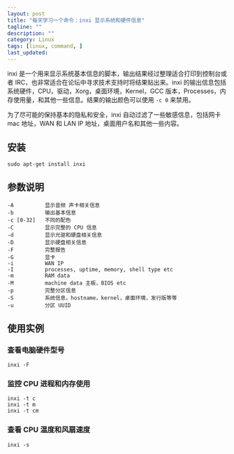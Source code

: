 ```yaml
---
layout: post
title: "每天学习一个命令：inxi 显示系统和硬件信息"
tagline: ""
description: ""
category: Linux
tags: [linux, command, ]
last_updated:
---
```


inxi 是一个用来显示系统基本信息的脚本，输出结果经过整理适合打印到控制台或者 IRC，也非常适合在论坛中寻求技术支持时将结果贴出来。inxi 的输出信息包括系统硬件，CPU，驱动，Xorg，桌面环境，Kernel，GCC 版本，Processes，内存使用量，和其他一些信息。结果的输出颜色可以使用 `-c 0` 来禁用。

为了尽可能的保持基本的隐私和安全，inxi 自动过滤了一些敏感信息，包括网卡 mac 地址，WAN 和 LAN IP 地址，桌面用户名和其他一些内容。

## 安装

    sudo apt-get install inxi

## 参数说明

    -A          显示音频 声卡相关信息
    -b          输出基本信息
    -c [0-32]   不同的配色
    -C          显示完整的 CPU 信息
    -d          显示光驱和硬盘相关信息
    -D          显示硬盘相关信息
    -F          完整报告
    -G          显卡
    -i          WAN IP
    -I          processes, uptime, memory, shell type etc
    -m          RAM data
    -M          machine data 主板，BIOS etc
    -p          完整分区信息
    -S          系统信息，hostname，kernel，桌面环境，发行版等等
    -u          分区 UUID

## 使用实例

### 查看电脑硬件型号

    inxi -F

### 监控 CPU 进程和内存使用

    inxi -t c
    inxi -t m
    inxi -t cm

### 查看 CPU 温度和风扇速度

    inxi -s
